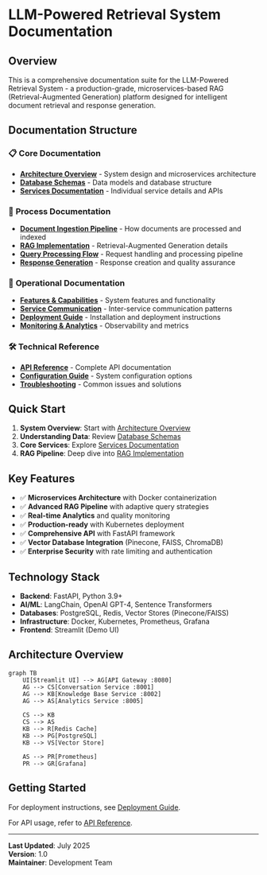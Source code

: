 # LLM-Powered Retrieval System Documentation

## Overview

This is a comprehensive documentation suite for the LLM-Powered Retrieval System - a production-grade, microservices-based RAG (Retrieval-Augmented Generation) platform designed for intelligent document retrieval and response generation.

## Documentation Structure

### 📋 **Core Documentation**
- [**Architecture Overview**](./01-architecture-overview.md) - System design and microservices architecture
- [**Database Schemas**](./02-database-schemas.md) - Data models and database structure
- [**Services Documentation**](./03-services-documentation.md) - Individual service details and APIs

### 🔄 **Process Documentation**
- [**Document Ingestion Pipeline**](./04-document-ingestion.md) - How documents are processed and indexed
- [**RAG Implementation**](./05-rag-implementation.md) - Retrieval-Augmented Generation details
- [**Query Processing Flow**](./06-query-processing.md) - Request handling and processing pipeline
- [**Response Generation**](./07-response-generation.md) - Response creation and quality assurance

### 🚀 **Operational Documentation**
- [**Features & Capabilities**](./08-features-capabilities.md) - System features and functionality
- [**Service Communication**](./09-service-communication.md) - Inter-service communication patterns
- [**Deployment Guide**](./10-deployment-guide.md) - Installation and deployment instructions
- [**Monitoring & Analytics**](./11-monitoring-analytics.md) - Observability and metrics

### 🛠️ **Technical Reference**
- [**API Reference**](./12-api-reference.md) - Complete API documentation
- [**Configuration Guide**](./13-configuration.md) - System configuration options
- [**Troubleshooting**](./14-troubleshooting.md) - Common issues and solutions

## Quick Start

1. **System Overview**: Start with [Architecture Overview](./01-architecture-overview.md)
2. **Understanding Data**: Review [Database Schemas](./02-database-schemas.md)
3. **Core Services**: Explore [Services Documentation](./03-services-documentation.md)
4. **RAG Pipeline**: Deep dive into [RAG Implementation](./05-rag-implementation.md)

## Key Features

- ✅ **Microservices Architecture** with Docker containerization
- ✅ **Advanced RAG Pipeline** with adaptive query strategies
- ✅ **Real-time Analytics** and quality monitoring
- ✅ **Production-ready** with Kubernetes deployment
- ✅ **Comprehensive API** with FastAPI framework
- ✅ **Vector Database Integration** (Pinecone, FAISS, ChromaDB)
- ✅ **Enterprise Security** with rate limiting and authentication

## Technology Stack

- **Backend**: FastAPI, Python 3.9+
- **AI/ML**: LangChain, OpenAI GPT-4, Sentence Transformers
- **Databases**: PostgreSQL, Redis, Vector Stores (Pinecone/FAISS)
- **Infrastructure**: Docker, Kubernetes, Prometheus, Grafana
- **Frontend**: Streamlit (Demo UI)

## Architecture Overview

```mermaid
graph TB
    UI[Streamlit UI] --> AG[API Gateway :8080]
    AG --> CS[Conversation Service :8001]
    AG --> KB[Knowledge Base Service :8002]
    AG --> AS[Analytics Service :8005]
    
    CS --> KB
    CS --> AS
    KB --> R[Redis Cache]
    KB --> PG[PostgreSQL]
    KB --> VS[Vector Store]
    
    AS --> PR[Prometheus]
    PR --> GR[Grafana]
```

## Getting Started

For deployment instructions, see [Deployment Guide](./10-deployment-guide.md).

For API usage, refer to [API Reference](./12-api-reference.md).

---

**Last Updated**: July 2025  
**Version**: 1.0  
**Maintainer**: Development Team